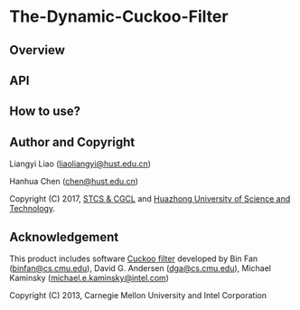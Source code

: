 # The-Dynamic-Cuckoo-Filter

## Overview

## API

## How to use?

## Author and Copyright

Liangyi Liao (liaoliangyi@hust.edu.cn)

Hanhua Chen (chen@hust.edu.cn)

Copyright (C) 2017, [STCS & CGCL](http://grid.hust.edu.cn/) and [Huazhong University of Science and Technology](http://www.hust.edu.cn).

## Acknowledgement

This product includes software [Cuckoo filter](https://github.com/efficient/cuckoofilter) developed by Bin Fan (binfan@cs.cmu.edu), David G. Andersen (dga@cs.cmu.edu), Michael Kaminsky (michael.e.kaminsky@intel.com)

Copyright (C) 2013, Carnegie Mellon University and Intel Corporation

